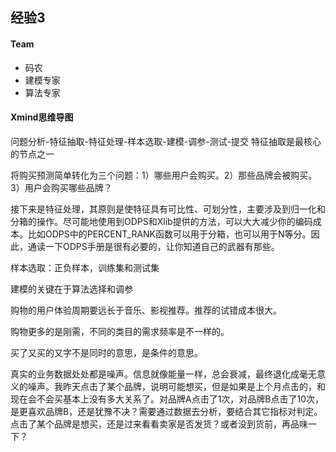 经验3
-------

#### Team

* 码农
* 建模专家
* 算法专家

#### Xmind思维导图

问题分析-特征抽取-特征处理-样本选取-建模-调参-测试-提交
特征抽取是最核心的节点之一

将购买预测简单转化为三个问题：1）哪些用户会购买。2）那些品牌会被购买。3）用户会购买哪些品牌？

接下来是特征处理，其原则是使特征具有可比性、可划分性，主要涉及到归一化和分箱的操作。尽可能地使用到ODPS和Xlib提供的方法，可以大大减少你的编码成本。比如ODPS中的PERCENT_RANK函数可以用于分箱，也可以用于N等分。因此，通读一下ODPS手册是很有必要的，让你知道自己的武器有那些。

样本选取：正负样本，训练集和测试集

建模的关键在于算法选择和调参

购物的用户体验周期要远长于音乐、影视推荐。推荐的试错成本很大。

购物更多的是刚需，不同的类目的需求频率是不一样的。

买了又买的又字不是同时的意思，是条件的意思。

真实的业务数据处处都是噪声。信息就像能量一样，总会衰减，最终退化成毫无意义的噪声。我昨天点击了某个品牌，说明可能想买，但是如果是上个月点击的，和现在会不会买基本上没有多大关系了。对品牌A点击了1次，对品牌B点击了10次，是更喜欢品牌B，还是犹豫不决？需要通过数据去分析，要结合其它指标对判定。点击了某个品牌是想买，还是过来看看卖家是否发货？或者没到货前，再品味一下？
